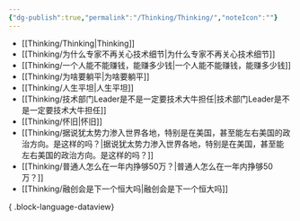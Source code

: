 ```yaml
---
{"dg-publish":true,"permalink":"/Thinking/Thinking/","noteIcon":""}
---
```


- [[Thinking/Thinking\|Thinking]]
- [[Thinking/为什么专家不再关心技术细节\|为什么专家不再关心技术细节]]
- [[Thinking/一个人能不能赚钱，能赚多少钱\|一个人能不能赚钱，能赚多少钱]]
- [[Thinking/为啥要躺平\|为啥要躺平]]
- [[Thinking/人生平坦\|人生平坦]]
- [[Thinking/技术部门Leader是不是一定要技术大牛担任\|技术部门Leader是不是一定要技术大牛担任]]
- [[Thinking/怀旧\|怀旧]]
- [[Thinking/据说犹太势力渗入世界各地，特别是在美国，甚至能左右美国的政治方向。是这样的吗？\|据说犹太势力渗入世界各地，特别是在美国，甚至能左右美国的政治方向。是这样的吗？]]
- [[Thinking/普通人怎么在一年内挣够50万？\|普通人怎么在一年内挣够50万？]]
- [[Thinking/融创会是下一个恒大吗\|融创会是下一个恒大吗]]

{ .block-language-dataview}